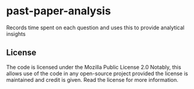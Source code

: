# past-paper-analysis
Records time spent on each question and uses this to provide analytical insights

## License
The code is licensed under the Mozilla Public License 2.0
Notably, this allows use of the code in any open-source project provided the license is maintained and credit is given. Read the license for more information.
